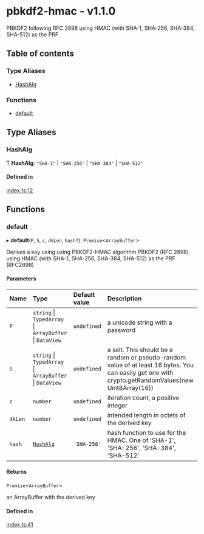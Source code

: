 # pbkdf2-hmac - v1.1.0

PBKDF2 following RFC 2898 using HMAC (with SHA-1, SHA-256, SHA-384, SHA-512) as the PRF

## Table of contents

### Type Aliases

- [HashAlg](API.md#hashalg)

### Functions

- [default](API.md#default)

## Type Aliases

### HashAlg

Ƭ **HashAlg**: ``"SHA-1"`` \| ``"SHA-256"`` \| ``"SHA-384"`` \| ``"SHA-512"``

#### Defined in

[index.ts:12](https://github.com/juanelas/pbkdf2-hmac/blob/8c72388/src/ts/index.ts#L12)

## Functions

### default

▸ **default**(`P`, `S`, `c`, `dkLen`, `hash?`): `Promise`<`ArrayBuffer`\>

Derives a key using using PBKDF2-HMAC algorithm
PBKDF2 (RFC 2898) using HMAC (with SHA-1, SHA-256, SHA-384, SHA-512) as
the PRF (RFC2898)

#### Parameters

| Name | Type | Default value | Description |
| :------ | :------ | :------ | :------ |
| `P` | `string` \| `TypedArray` \| `ArrayBuffer` \| `DataView` | `undefined` | a unicode string with a password |
| `S` | `string` \| `TypedArray` \| `ArrayBuffer` \| `DataView` | `undefined` | a salt. This should be a random or pseudo-random value of at least 16 bytes. You can easily get one with crypto.getRandomValues(new Uint8Array(16)) |
| `c` | `number` | `undefined` | iteration count, a positive integer |
| `dkLen` | `number` | `undefined` | intended length in octets of the derived key |
| `hash` | [`HashAlg`](API.md#hashalg) | `'SHA-256'` | hash function to use for the HMAC. One of 'SHA-1', 'SHA-256', 'SHA-384', 'SHA-512' |

#### Returns

`Promise`<`ArrayBuffer`\>

an ArrayBuffer with the derived key

#### Defined in

[index.ts:41](https://github.com/juanelas/pbkdf2-hmac/blob/8c72388/src/ts/index.ts#L41)
